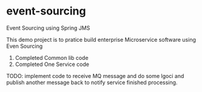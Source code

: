 # event-sourcing
Event Sourcing using Spring JMS

This demo project is to pratice build enterprise Microservice software using Even Sourcing 
1) Completed Common lib code
2) Completed One Service code

TODO: implement code to receive MQ message and do some lgoci and publish another message back to notify service finished processing.
